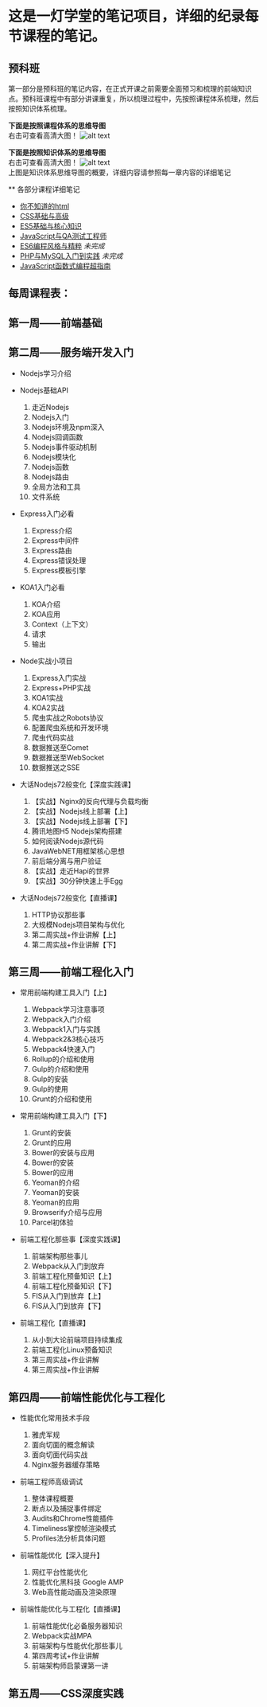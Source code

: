 # 这是一灯学堂的笔记项目，详细的纪录每节课程的笔记。

## 预科班

第一部分是预科班的笔记内容，在正式开课之前需要全面预习和梳理的前端知识点。预科班课程中有部分讲课重复，所以梳理过程中，先按照课程体系梳理，然后按照知识体系梳理。

**下面是按照课程体系的思维导图**  
右击可查看高清大图！
![alt text](./images/预科班课程体系.svg "Title")

**下面是按照知识体系的思维导图**  
右击可查看高清大图！
![alt text](./images/预科班知识体系.svg "Title")  
上图是知识体系思维导图的概要，详细内容请参照每一章内容的详细笔记  

** 各部分课程详细笔记
* [你不知道的html][1]
* [CSS基础与高级][2]
* [ES5基础与核心知识][3]
* [JavaScript与QA测试工程师][6]
* [ES6编程风格与精粹][4] *未完成*
* [PHP与MySQL入门到实践][5] *未完成*
* [JavaScript函数式编程超指南][7]

[1]: https://github.com/Martin-Shao/yideng-note/blob/master/html-senior/exercises.md
[2]: https://github.com/Martin-Shao/yideng-note/blob/master/css-senior/overview.md
[3]: https://github.com/Martin-Shao/yideng-note/blob/master/es5-senior/exercises.md
[4]: https://github.com/Martin-Shao/yideng-note/blob/master/es6-senior/exercises.md
[5]: https://github.com/Martin-Shao/yideng-note
[6]: https://github.com/Martin-Shao/yideng-note/blob/master/fe-qa/FrontEnd-QA.md
[7]: https://github.com/Martin-Shao/yideng-note/tree/master/functional-programming

## 每周课程表：

## 第一周——前端基础

## 第二周——服务端开发入门

* Nodejs学习介绍
* Nodejs基础API
  1. 走近Nodejs
  2. Nodejs入门
  3. Nodejs环境及npm深入
  4. Nodejs回调函数
  5. Nodejs事件驱动机制
  6. Nodejs模块化
  7. Nodejs函数
  8. Nodejs路由
  9. 全局方法和工具
  10. 文件系统

* Express入门必看
  1. Express介绍
  2. Express中间件
  3. Express路由
  4. Express错误处理
  5. Express模板引擎

* KOA1入门必看
  1. KOA介绍
  2. KOA应用
  3. Context（上下文）
  4. 请求
  5. 输出

* Node实战小项目
  1. Express入门实战
  2. Express+PHP实战
  3. KOA1实战
  4. KOA2实战
  5. 爬虫实战之Robots协议
  6. 配置爬虫系统和开发环境
  7. 爬虫代码实战
  8. 数据推送至Comet
  9. 数据推送至WebSocket
  10. 数据推送之SSE

* 大话Nodejs72般变化【深度实践课】
  1. 【实战】Nginx的反向代理与负载均衡
  2. 【实战】Nodejs线上部署【上】
  3. 【实战】Nodejs线上部署【下】
  4. 腾讯地图H5 Nodejs架构搭建
  5. 如何阅读Nodejs源代码
  6. JavaWebNET用框架核心思想
  7. 前后端分离与用户验证
  8. 【实战】走近Hapi的世界
  9. 【实战】30分钟快速上手Egg

* 大话Nodejs72般变化【直播课】
  1. HTTP协议那些事
  2. 大规模Nodejs项目架构与优化
  3. 第二周实战+作业讲解【上】
  4. 第二周实战+作业讲解【下】

## 第三周——前端工程化入门

* 常用前端构建工具入门【上】
  1. Webpack学习注意事项
  2. Webpack入门介绍
  3. Webpack1入门与实践
  4. Webpack2&3核心技巧
  5. Webpack4快速入门
  6. Rollup的介绍和使用
  7. Gulp的介绍和使用
  8. Gulp的安装
  9. Gulp的使用
  10. Grunt的介绍和使用

* 常用前端构建工具入门【下】
  1. Grunt的安装
  2. Grunt的应用
  3. Bower的安装与应用
  4. Bower的安装
  5. Bower的应用
  6. Yeoman的介绍
  7. Yeoman的安装
  8. Yeoman的应用
  9. Browserify介绍与应用
  10. Parcel初体验

* 前端工程化那些事【深度实践课】
  1. 前端架构那些事儿
  2. Webpack从入门到放弃
  3. 前端工程化预备知识【上】
  4. 前端工程化预备知识【下】
  5. FIS从入门到放弃【上】
  6. FIS从入门到放弃【下】

* 前端工程化【直播课】
  1. 从小到大论前端项目持续集成
  2. 前端工程化Linux预备知识
  3. 第三周实战+作业讲解
  4. 第三周实战+作业讲解


## 第四周——前端性能优化与工程化

* 性能优化常用技术手段
  1. 雅虎军规
  2. 面向切面的概念解读
  3. 面向切面代码实战
  4. Nginx服务器缓存策略

* 前端工程师高级调试
  1. 整体课程概要
  2. 断点以及捕捉事件绑定
  3. Audits和Chrome性能插件
  4. Timeliness掌控帧渲染模式
  5. Profiles法分析具体问题

* 前端性能优化【深入提升】
  1. 网红平台性能优化
  2. 性能优化黑科技 Google AMP
  3. Web高性能动画及渲染原理

* 前端性能优化与工程化【直播课】
  1. 前端性能优化必备服务器知识
  2. Webpack实战MPA
  3. 前端架构与性能优化那些事儿
  4. 第四周考试+作业讲解
  5. 前端架构师启蒙课第一讲

## 第五周——CSS深度实践
